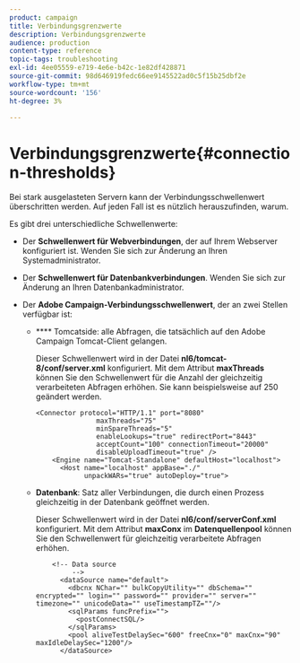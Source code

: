 ```yaml
---
product: campaign
title: Verbindungsgrenzwerte
description: Verbindungsgrenzwerte
audience: production
content-type: reference
topic-tags: troubleshooting
exl-id: 4ee05559-e719-4e6e-b42c-1e82df428871
source-git-commit: 98d646919fedc66ee9145522ad0c5f15b25dbf2e
workflow-type: tm+mt
source-wordcount: '156'
ht-degree: 3%

---
```


# Verbindungsgrenzwerte{#connection-thresholds}

Bei stark ausgelasteten Servern kann der Verbindungsschwellenwert überschritten werden. Auf jeden Fall ist es nützlich herauszufinden, warum.

Es gibt drei unterschiedliche Schwellenwerte:

* Der **Schwellenwert für Webverbindungen**, der auf Ihrem Webserver konfiguriert ist. Wenden Sie sich zur Änderung an Ihren Systemadministrator.

* Der **Schwellenwert für Datenbankverbindungen**. Wenden Sie sich zur Änderung an Ihren Datenbankadministrator.

* Der **Adobe Campaign-Verbindungsschwellenwert**, der an zwei Stellen verfügbar ist:

   * **** Tomcatside: alle Abfragen, die tatsächlich auf den Adobe Campaign Tomcat-Client gelangen.

      Dieser Schwellenwert wird in der Datei **nl6/tomcat-8/conf/server.xml** konfiguriert. Mit dem Attribut **maxThreads** können Sie den Schwellenwert für die Anzahl der gleichzeitig verarbeiteten Abfragen erhöhen. Sie kann beispielsweise auf 250 geändert werden.

      ```
      <Connector protocol="HTTP/1.1" port="8080"
                     maxThreads="75"
                     minSpareThreads="5"
                     enableLookups="true" redirectPort="8443"
                     acceptCount="100" connectionTimeout="20000"
                     disableUploadTimeout="true" />
          <Engine name="Tomcat-Standalone" defaultHost="localhost">
            <Host name="localhost" appBase="./"
                  unpackWARs="true" autoDeploy="true">
      ```

   * **Datenbank**: Satz aller Verbindungen, die durch einen Prozess gleichzeitig in der Datenbank geöffnet werden.

      Dieser Schwellenwert wird in der Datei **nl6/conf/serverConf.xml** konfiguriert. Mit dem Attribut **maxConx** im **Datenquellenpool** können Sie den Schwellenwert für gleichzeitig verarbeitete Abfragen erhöhen.

      ```
          <!-- Data source
               -->
            <dataSource name="default">
              <dbcnx NChar="" bulkCopyUtility="" dbSchema="" encrypted="" login="" password="" provider="" server="" timezone="" unicodeData="" useTimestampTZ=""/>
              <sqlParams funcPrefix="">
                <postConnectSQL/>
              </sqlParams>
              <pool aliveTestDelaySec="600" freeCnx="0" maxCnx="90" maxIdleDelaySec="1200"/>
            </dataSource>
      ```
